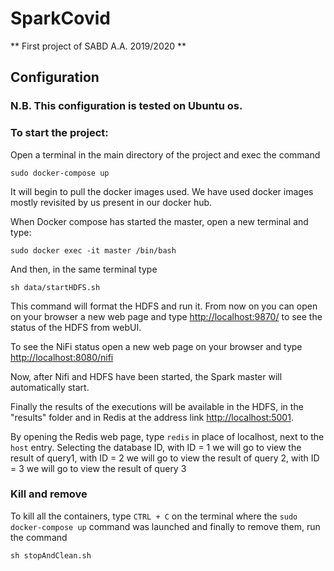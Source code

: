 # SparkCovid
** First project of SABD A.A. 2019/2020 **

## Configuration

### N.B. This configuration is tested on Ubuntu os.

### To start the project:
Open a terminal in the main directory of the project and exec the command
```
sudo docker-compose up
```

It will begin to pull the docker images used. We have used docker images mostly revisited by us present in our docker hub.

When Docker compose has started the master, open a new terminal and type:

```
sudo docker exec -it master /bin/bash
```

And then, in the same terminal type

```
sh data/startHDFS.sh
```

This command will format the HDFS and run it.
From now on you can open on your browser a new web page and type [http://localhost:9870/](http://localhost:9870/) to see the status of the HDFS from webUI.

To see the NiFi status open a new web page on your browser and type [http://localhost:8080/nifi](http://localhost:8080/nifi)

Now, after Nifi and HDFS have been started, the Spark master will automatically start.

Finally the results of the executions will be available in the HDFS, in the "results" folder and in Redis at the address link [http://localhost:5001](http://localhost:5001).

By opening the Redis web page, type `redis` in place of localhost, next to the `host` entry.
Selecting the database ID, with ID = 1 we will go to view the result of query1, with ID = 2 we will go to view the result of query 2, with ID = 3 we will go to view the result of query 3

### Kill and remove
To kill all the containers, type `CTRL + C` on the terminal where the `sudo docker-compose up` command was launched and finally to remove them, run the command

```
sh stopAndClean.sh
```
